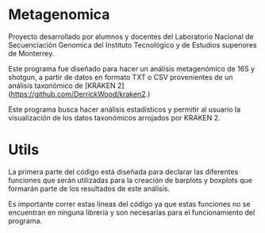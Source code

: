 # Metagenomica 
Proyecto desarrollado por alumnos y docentes del Laboratorio Nacional de Secuenciación Genomica del Instituto Tecnológico y de Estudios superiores de Monterrey.

Este programa fue diseñado para hacer un análisis metagenómico de 16S y shotgun, a partir de datos en formato TXT o CSV provenientes de un análisis taxonómico de [KRAKEN 2] (https://github.com/DerrickWood/kraken2.) 

Este programa busca hacer análisis estadísticos y permitir al usuario la visualización de los datos taxonómicos arrojados por KRAKEN 2. 
# Utils 
La primera parte del código está diseñada para declarar las diferentes funciones que serán utilizadas para la creación de barplots y boxplots que formarán parte de los resultados de este análisis. 

Es importante correr estas lineas del código ya que estas funciones no se encuentran en ninguna librería y son necesarias para el funcionamiento del programa. 
